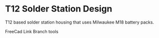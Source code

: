 # T12 Solder Station Design

T12 based solder station housing that uses Milwaukee M18 battery packs.

FreeCad Link Branch tools

